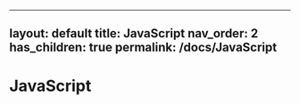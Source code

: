 
---
layout: default
title: JavaScript
nav_order: 2
has_children: true
permalink: /docs/JavaScript
---

# JavaScript


